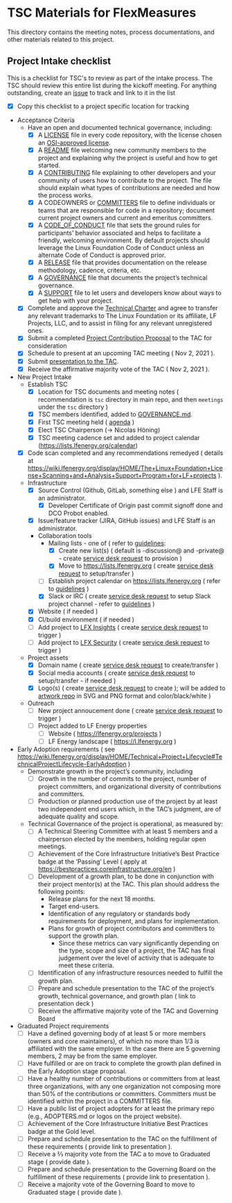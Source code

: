 # TSC Materials for FlexMeasures

This directory contains the meeting notes, process documentations, and other materials related to this project.

## Project Intake checklist

This is a checklist for TSC's to review as part of the intake process. The TSC should review this entire list during the kickoff meeting. For anything outstanding, create an [issue](../issues) to track and link to it in the list

- [x] Copy this checklist to a project specific location for tracking
- Acceptance Criteria
	- Have an open and documented technical governance, including:
		- [x] A [LICENSE](../LICENSE) file in every code repository, with the license chosen an [OSI-approved license](https://opensource.org/licenses).
		- [x] A [README](../README.md) file welcoming new community members to the project and explaining why the project is useful and how to get started.
		- [x] A [CONTRIBUTING](../CONTRIBUTING.md) file explaining to other developers and your community of users how to contribute to the project. The file should explain what types of contributions are needed and how the process works.
		- [x] A CODEOWNERS or [COMMITTERS](../COMMITTERS.csv) file to define individuals or teams that are responsible for code in a repository; document current project owners and current and emeritus committers. 
		- [x] A [CODE_OF_CONDUCT](../CODE_OF_CONDUCT.md) file that sets the ground rules for participants’ behavior associated and helps to facilitate a friendly, welcoming environment. By default projects should leverage the Linux Foundation Code of Conduct unless an alternate Code of Conduct is approved prior.
		- [x] A [RELEASE](../RELEASE.md) file that provides documentation on the release methodology, cadence, criteria, etc.
		- [x] A [GOVERNANCE](../GOVERNANCE.md) file that documents the project’s technical governance.
		- [x] A [SUPPORT](../SUPPORT.md) file to let users and developers know about ways to get help with your project.
	- [x] Complete and approve the [Technical Charter](CHARTER.md) and agree to transfer any relevant trademarks to The Linux Foundation or its affiliate, LF Projects, LLC, and to assist in filing for any relevant unregistered ones.
	- [x] Submit a completed [Project Contribution Proposal](https://wiki.lfenergy.org/display/HOME/New+Project+Proposals+Process) to the TAC for consideration
	- [x] Schedule to present at an upcoming TAC meeting ( Nov 2, 2021 ).
	- [x] Submit [presentation to the TAC](https://flexmeasures.io/media/files/LFE-TAC-Intro-FlexMeasures.pdf).
	- [x] Receive the affirmative majority vote of the TAC ( Nov 2, 2021 ).
- New Project Intake
	- Establish TSC
		- [x] Location for TSC documents and meeting notes ( recommendation is ```tsc``` directory in main repo, and then ```meetings``` under the ```tsc``` directory )
		- [x] TSC members identified, added to [GOVERNANCE.md](../GOVERNANCE.md).
		- [x] First TSC meeting held ( [agenda](meetings/initial-meeting-agenda.md) )
		- [x] Elect TSC Chairperson (-> Nicolas Höning)
		- [x] TSC meeting cadence set and added to project calendar (https://lists.lfenergy.org/calendar)
	- [x] Code scan completed and any recommendations remedyed ( details at https://wiki.lfenergy.org/display/HOME/The+Linux+Foundation+License+Scanning+and+Analysis+Support+Program+for+LF+projects ).
	- Infrastructure
		- [x] Source Control (Github, GitLab, something else ) and LFE Staff is an administrator.	
			- [x] Developer Certificate of Origin past commit signoff done and DCO Probot enabled.
		- [x] Issue/feature tracker (JIRA, GitHub issues) and LFE Staff is an administrator.
		- Collaboration tools 
			- Mailing lists - one of ( refer to [guidelines](https://wiki.lfenergy.org/display/HOME/Project+Collaboration+Tools#ProjectCollaborationTools-Mailinglists): 
				- [x] Create new list(s) ( default is -discussion@ and -private@ - create [service desk request] to provision ) 
				- [x] Move to https://lists.lfenergy.org ( create [service desk request] to setup/transfer )
			- [ ] Establish project calendar on https://lists.lfenergy.org ( refer to [guidelines](https://wiki.lfenergy.org/display/HOME/Project+Collaboration+Tools#ProjectCollaborationTools-Calendars) )
			- [x] Slack or IRC ( create [service desk request] to setup Slack project channel - refer to [guidelines](https://wiki.lfenergy.org/display/HOME/Project+Collaboration+Tools#ProjectCollaborationTools-Slack) )
		- [x] Website ( if needed )
		- [x] CI/build environment ( if needed )
		- [ ] Add project to [LFX Insights](https://insights.lfx.linuxfoundation.org/) ( create [service desk request] to trigger )
		- [ ] Add project to [LFX Security](https://security.lfx.linuxfoundation.org/) ( create [service desk request] to trigger )
	- Project assets
		- [x] Domain name ( create [service desk request] to create/transfer )
		- [x] Social media accounts ( create [service desk request] to setup/transfer - if needed )
		- [x] Logo(s) ( create [service desk request] to create ); will be added to [artwork repo](https://artwork.lfenergy.org) in SVG and PNG format and color/black/white )
	- Outreach
		- [ ] New project annoucement done ( create [service desk request] to trigger )
		- [ ] Project added to LF Energy properties
			- [ ] Website ( https://lfenergy.org/projects )
			- [ ] LF Energy landscape ( https://l.lfenergy.org )
- Early Adoption requirements ( see https://wiki.lfenergy.org/display/HOME/Technical+Project+Lifecycle#TechnicalProjectLifecycle-EarlyAdoption )
  - Demonstrate growth in the project’s community, including
	- [ ] Growth in the number of commits to the project, number of project committers, and organizational diversity of contributions and committers.
	- [ ] Production or planned production use of the project by at least two independent end users which, in the TAC’s judgment, are of adequate quality and scope.
  - Technical Governance of the project is operational, as measured by:
	- [ ] A Technical Steering Committee with at least 5 members and a chairperson elected by the members, holding regular open meetings.
	- [ ] Achievement of the Core Infrastructure Initiative’s Best Practice badge at the ‘Passing’ Level ( apply at https://bestpractices.coreinfrastructure.org/en )
	- [ ] Development of a growth plan, to be done in conjunction with their project mentor(s) at the TAC. This plan should address the following points:
		- Release plans for the next 18 months.
		- Target end-users.
		- Identification of any regulatory or standards body requirements for deployment, and plans for implementation.
		- Plans for growth of project contributors and committers to support the growth plan.
			- Since these metrics can vary significantly depending on the type, scope and size of a project, the TAC has final judgement over the level of activity that is adequate to meet these criteria.
	- [ ] Identification of any infrastructure resources needed to fulfill the growth plan.
	- [ ] Prepare and schedule presentation to the TAC of the project’s growth, technical governance, and growth plan ( link to presentation deck )
	- [ ] Receive the affirmative majority vote of the TAC and Governing Board
- Graduated Project requirements
  	- [ ] Have a defined governing body of at least 5 or more members (owners and core maintainers), of which no more than 1/3 is affiliated with the same employer. In the case there are 5 governing members, 2 may be from the same employer.
	- [ ] Have fulfilled or are on track to complete the growth plan defined in the Early Adoption stage proposal.
	- [ ] Have a healthy number of contributions or committers from at least three organizations, with any one organization not composing more than 50% of the contributions or committers. Committers must be identified within the project in a COMMITTERS file.
	- [ ] Have a public list of project adopters for at least the primary repo (e.g., ADOPTERS.md or logos on the project website).
	- [ ] Achievement of the Core Infrastructure Initiative Best Practices badge at the Gold level.
	- [ ] Prepare and schedule presentation to the TAC on the fulfillment of these requirements ( provide link to presentation ).
	- [ ] Receive a ⅔ majority vote from the TAC a to move to Graduated stage ( provide date ).
	- [ ] Prepare and schedule presentation to the Governing Board on the fulfillment of these requirements ( provide link to presentation ).
	- [ ] Receive a majority vote of the Governing Board to move to Graduated stage ( provide date ).

[service desk request]: https://github.com/lf-energy/foundation/issues/new/choose
